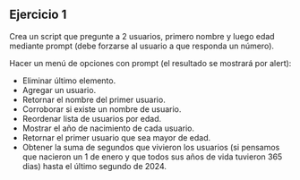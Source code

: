 ## Ejercicio 1

Crea un script que pregunte a 2 usuarios, primero nombre y luego edad mediante prompt (debe forzarse al usuario a que responda un número).

Hacer un menú de opciones con prompt (el resultado se mostrará por alert):

- Eliminar último elemento.
- Agregar un usuario.
- Retornar el nombre del primer usuario.
- Corroborar si existe un nombre de usuario.
- Reordenar lista de usuarios por edad.
- Mostrar el año de nacimiento de cada usuario.
- Retornar el primer usuario que sea mayor de edad.
- Obtener la suma de segundos que vivieron los usuarios (si pensamos que nacieron un 1 de enero y que todos sus años de vida tuvieron 365 dias) hasta el último segundo de 2024.
